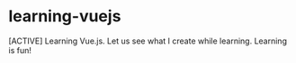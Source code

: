 # learning-vuejs
[ACTIVE] Learning Vue.js. Let us see what I create while learning. Learning is fun! 
